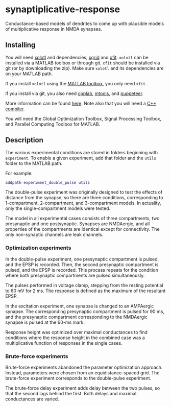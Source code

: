 # synaptiplicative-response

Conductance-based models of dendrites to come up with plausible models of multiplicative
response in NMDA synapses.

## Installing

You will need [xolotl](https://github.com/sg-s/xolotl) and dependencies, [xgrid](https://github.com/sg-s/xfit) and [xfit](https://github.com/sg-s/xfit).
`xolotl` can be installed via a MATLAB toolbox or through git.
`xfit` should be installed via git (or by downloading the zip).
Make sure `xolotl` and its dependencies are on your MATLAB path.

If you install `xolotl` using the [MATLAB toolbox](https://xolotl.readthedocs.io/en/master/tutorials/start-here/#installing-xolotl), you only need `xfit`.

If you install via git, you also need [cpplab](https://github.com/sg-s/cpplab),
[mtools](https://github.com/sg-s/srinivas.gs_mtools), and [puppeteer](https://github.com/sg-s/puppeteer).

More information can be found [here](https://go.brandeis.edu/xolotl).
Note also that you will need a [C++ compiler](https://xolotl.readthedocs.io/en/master/tutorials/start-here/#installing-a-compiler).

You will need the Global Optimization Toolbox, Signal Processing Toolbox, and Parallel Computing Toolbox for MATLAB.

## Description

The various experimental conditions are stored in folders beginning with `experiment`.
To enable a given experiment, add that folder and the `utils` folder to the MATLAB path.

For example:

```matlab
addpath experiment_double_pulse utils
```

The double-pulse experiment was originally designed to test the effects of distance from the synapse,
so there are three conditions, corresponding to 1-compartment, 2-compartment, and 3-compartment models.
In actuality, only the single-compartment models were tested.

The model in all experimental cases consists of three compartments, two presynaptic and one postsynaptic.
Synapses are NMDAergic, and all properties of the compartments are identical except for connectivity.
The only non-synaptic channels are leak channels.

### Optimization experiments

In the double-pulse experiment, one presynaptic compartment is pulsed,
and the EPSP is recorded. Then, the second presynaptic compartment is pulsed,
and the EPSP is recorded.
This process repeats for the condition where both presynaptic compartments are pulsed simultaneously.

The pulses performed in voltage clamp, stepping from the resting potential to 60 mV for 2 ms.
The response is defined as the maximum of the resultant EPSP.

In the excitation experiment, one synapse is changed to an AMPAergic synapse.
The corresponding presynaptic compartment is pulsed for 90 ms,
and the presynaptic compartment corresponding to the NMDAergic synapse is pulsed at the 60-ms mark.

Response height was optimized over maximal conductances to find conditions
where the response height in the combined case was a multiplicative function of
responses in the single cases.

### Brute-force experiments

Brute-force experiments abandoned the parameter optimization approach.
Instead, parameters were chosen from an equidistance-spaced grid.
The brute-force experiment corresponds to the double-pulse experiment.

The brute-force delay experiment adds delay between the two pulses, so that the
second lags behind the first.
Both delays and maximal conductances are varied.
